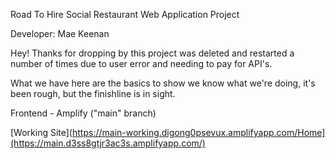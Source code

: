 Road To Hire Social Restaurant Web Application Project

Developer:
Mae Keenan

Hey!
Thanks for dropping by this project was deleted and restarted a number of times due to user error and needing to pay for API's. 

What we have here are the basics to show we know what we're doing, it's been rough, but the finishline is in sight.

Frontend - Amplify ("main" branch)

[Working Site](https://main-working.digong0psevux.amplifyapp.com/Home](https://main.d3ss8gtjr3ac3s.amplifyapp.com/)
